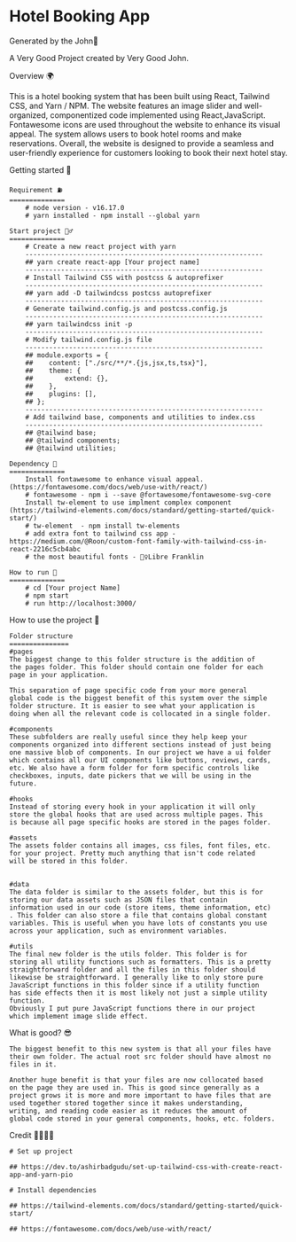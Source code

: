 
# Hotel Booking App

Generated by the John🤖

A Very Good Project created by Very Good John.

Overview 🌍

This is a hotel booking system  that has been built using React, Tailwind CSS, and Yarn / NPM. The website features an image slider and well-organized, componentized code implemented using React,JavaScript. Fontawesome icons are used throughout the website to enhance its visual appeal. The system allows users to book hotel rooms and make reservations. Overall, the website is designed to provide a seamless and user-friendly experience for customers looking to book their next hotel stay.

Getting started 🚀

    Requirement ⛽
    ==============
        # node version - v16.17.0
        # yarn installed - npm install --global yarn

    Start project 👷‍♂️
    ==============
        # Create a new react project with yarn
        ------------------------------------------------------------
        ## yarn create react-app [Your project name]
        ------------------------------------------------------------
        # Install Tailwind CSS with postcss & autoprefixer
        ------------------------------------------------------------
        ## yarn add -D tailwindcss postcss autoprefixer
        ------------------------------------------------------------
        # Generate tailwind.config.js and postcss.config.js
        ------------------------------------------------------------
        ## yarn tailwindcss init -p
        ------------------------------------------------------------
        # Modify tailwind.config.js file
        ------------------------------------------------------------
        ## module.exports = {
        ##    content: ["./src/**/*.{js,jsx,ts,tsx}"],
        ##    theme: {
        ##        extend: {},
        ##    },
        ##    plugins: [],
        ## };
        ------------------------------------------------------------
        # Add tailwind base, components and utilities to index.css
        ------------------------------------------------------------
        ## @tailwind base;
        ## @tailwind components;
        ## @tailwind utilities;

    Dependency 💼
    ==============
        Install fontawesome to enhance visual appeal. (https://fontawesome.com/docs/web/use-with/react/)
        # fontawesome - npm i --save @fortawesome/fontawesome-svg-core
        Install tw-element to use implment complex component (https://tailwind-elements.com/docs/standard/getting-started/quick-start/)
        # tw-element  - npm install tw-elements
        # add extra font to tailwind css app - https://medium.com/@Roon/custom-font-family-with-tailwind-css-in-react-2216c5cb4abc
        # the most beautiful fonts - 💇‍♀️Libre Franklin
    
    How to run 🏃‍
    ==============
        # cd [Your project Name]
        # npm start
        # run http://localhost:3000/

How to use the project 🏹

    Folder structure
    ===============
    #pages
    The biggest change to this folder structure is the addition of    
    the pages folder. This folder should contain one folder for each 
    page in your application.  

    This separation of page specific code from your more general 
    global code is the biggest benefit of this system over the simple 
    folder structure. It is easier to see what your application is 
    doing when all the relevant code is collocated in a single folder.

    #components
    These subfolders are really useful since they help keep your 
    components organized into different sections instead of just being 
    one massive blob of components. In our project we have a ui folder 
    which contains all our UI components like buttons, reviews, cards, 
    etc. We also have a form folder for form specific controls like 
    checkboxes, inputs, date pickers that we will be using in the  
    future.

    #hooks
    Instead of storing every hook in your application it will only 
    store the global hooks that are used across multiple pages. This 
    is because all page specific hooks are stored in the pages folder.

    #assets
    The assets folder contains all images, css files, font files, etc. 
    for your project. Pretty much anything that isn't code related 
    will be stored in this folder.


    #data
    The data folder is similar to the assets folder, but this is for 
    storing our data assets such as JSON files that contain 
    information used in our code (store items, theme information, etc)
    . This folder can also store a file that contains global constant 
    variables. This is useful when you have lots of constants you use 
    across your application, such as environment variables.

    #utils
    The final new folder is the utils folder. This folder is for 
    storing all utility functions such as formatters. This is a pretty 
    straightforward folder and all the files in this folder should 
    likewise be straightforward. I generally like to only store pure  
    JavaScript functions in this folder since if a utility function 
    has side effects then it is most likely not just a simple utility 
    function. 
    Obviously I put pure JavaScript functions there in our project 
    which implement image slide effect.

What is good? 😎

    The biggest benefit to this new system is that all your files have 
    their own folder. The actual root src folder should have almost no 
    files in it.

    Another huge benefit is that your files are now collocated based 
    on the page they are used in. This is good since generally as a 
    project grows it is more and more important to have files that are 
    used together stored together since it makes understanding, 
    writing, and reading code easier as it reduces the amount of 
    global code stored in your general components, hooks, etc. folders.

Credit 👨‍👩‍👦‍👦
    
    # Set up project

    ## https://dev.to/ashirbadgudu/set-up-tailwind-css-with-create-react-app-and-yarn-pio

    # Install dependencies
    
    ## https://tailwind-elements.com/docs/standard/getting-started/quick-start/

    ## https://fontawesome.com/docs/web/use-with/react/


    
    

